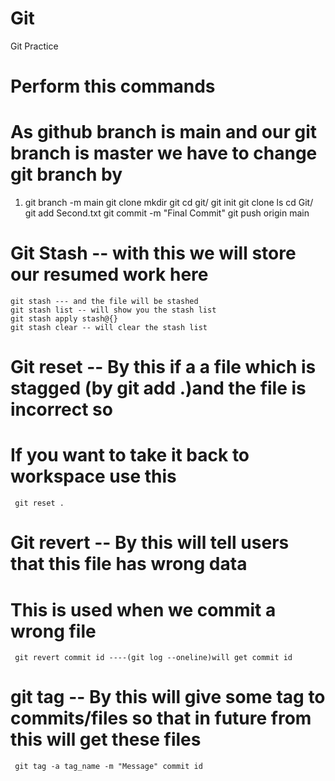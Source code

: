 # Git
Git Practice
# Perform this commands 

# As github branch is main and our git branch is master we have to change git branch by 
  1) git branch -m main
     git clone <ssh url>
     mkdir git
     cd git/
     git init
     git clone <ssh-url>
     ls
     cd Git/
     git add Second.txt
     git commit -m "Final Commit"
     git push origin main

  # Git Stash -- with this we will store our resumed work here
    git stash --- and the file will be stashed 
    git stash list -- will show you the stash list
    git stash apply stash@{}
    git stash clear -- will clear the stash list
  
  # Git reset -- By this if a a file which is stagged (by git add .)and the file is incorrect so 
  # If you want to take it back to workspace use this 
     git reset .
  
  # Git revert -- By this will tell users that this file has wrong data
  # This is used when we commit a wrong file
     git revert commit id ----(git log --oneline)will get commit id
  
  # git tag -- By this will give some tag to commits/files so that in future from this will get these files
     git tag -a tag_name -m "Message" commit id
  
  
